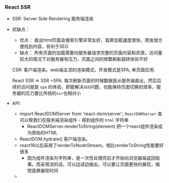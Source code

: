 ### React SSR

- SSR: Server Side Rendering 服务端渲染

- 优缺点：

  - 优点： 直出html页面会搜索引擎非常友好，首屏加载速度很快，爬虫很方便找到内容，有利于SEO
  - 缺点： 所有页面的加载需要向服务器请求完整的页面内容和资源，访问量较大的情况下对服务器有压力，页面之间的频繁刷新跳转体验不好

  

  CSR: 客户端渲染。web端主流的渲染模式，开发模式是SPA, 单页面应用.

  React SSR => SSR +SPA. 每次刷新页面的时候数据是从服务端直出，然后后续的访问就是 `spa` 的体验，即能解决`SEO`问题，也能保持页面切换的效率，服务器的压力要比传统的`ssr`也相对小

- API:

  - import ReactDOMServer from 'react-dom/server'; `ReactDOMServer` 类可以帮我们在服务端渲染组件 - 得到组件的 `html` 字符串
    - ReactDOMServer.renderToString(element) 把一个react组件渲染成为原始的HTML
  - ReactDOM.hydrate() 客户端渲染。
  - react16以后采用了renderToNodeStream。相比renderToString性能要好很多
    - 因为组件渲染为字符串，是一次性处理完后才开始向浏览器端返回结果。而采用流的话，可以边读边输出，可以要让页面更快的展现，缩短首屏展现时间
  - 